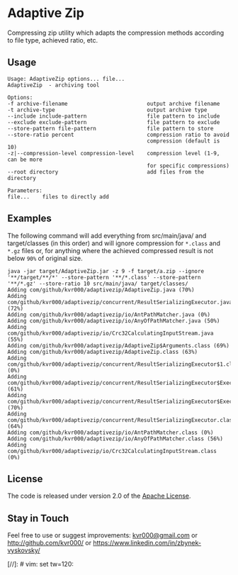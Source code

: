 # Adaptive Zip

Compressing zip utility which adapts the compression methods according to file type, achieved ratio, etc.


## Usage

```
Usage: AdaptiveZip options... file...
AdaptiveZip  - archiving tool

Options:
-f archive-filename                         output archive filename
-t archive-type                             output archive type
--include include-pattern                   file pattern to include
--exclude exclude-pattern                   file pattern to exclude
--store-pattern file-pattern                file pattern to store
--store-ratio percent                       compression ratio to avoid
                                            compression (default is 10)
-z|--compression-level compression-level    compression level (1-9, can be more
                                            for specific compressions)
--root directory                            add files from the directory

Parameters:
file...    files to directly add
```


## Examples

The following command will add everything from src/main/java/ and target/classes (in this order) and will ignore
compression for `*.class` and `*.gz` files or, for anything where the achieved compressed result is not below `90%` of
original size.

```
java -jar target/AdaptiveZip.jar -z 9 -f target/a.zip --ignore '**/target/**/*' --store-pattern '**/*.class' --store-pattern '**/*.gz' --store-ratio 10 src/main/java/ target/classes/
Adding com/github/kvr000/adaptivezip/AdaptiveZip.java (70%)
Adding com/github/kvr000/adaptivezip/concurrent/ResultSerializingExecutor.java (72%)
Adding com/github/kvr000/adaptivezip/io/AntPathMatcher.java (0%)
Adding com/github/kvr000/adaptivezip/io/AnyOfPathMatcher.java (50%)
Adding com/github/kvr000/adaptivezip/io/Crc32CalculatingInputStream.java (55%)
Adding com/github/kvr000/adaptivezip/AdaptiveZip$Arguments.class (69%)
Adding com/github/kvr000/adaptivezip/AdaptiveZip.class (63%)
Adding com/github/kvr000/adaptivezip/concurrent/ResultSerializingExecutor$1.class (0%)
Adding com/github/kvr000/adaptivezip/concurrent/ResultSerializingExecutor$ExecutionFuture$1.class (61%)
Adding com/github/kvr000/adaptivezip/concurrent/ResultSerializingExecutor$ExecutionFuture.class (70%)
Adding com/github/kvr000/adaptivezip/concurrent/ResultSerializingExecutor.class (64%)
Adding com/github/kvr000/adaptivezip/io/AntPathMatcher.class (0%)
Adding com/github/kvr000/adaptivezip/io/AnyOfPathMatcher.class (56%)
Adding com/github/kvr000/adaptivezip/io/Crc32CalculatingInputStream.class (0%)
```


## License

The code is released under version 2.0 of the [Apache License][].


## Stay in Touch

Feel free to use or suggest improvements: kvr000@gmail.com or http://github.com/kvr000/ or https://www.linkedin.com/in/zbynek-vyskovsky/

[Apache License]: http://www.apache.org/licenses/LICENSE-2.0

[//]: # vim: set tw=120:
